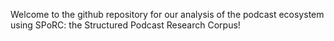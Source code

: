 Welcome to the github repository for our analysis of the podcast ecosystem using SPoRC: the Structured Podcast Research Corpus!
